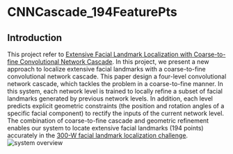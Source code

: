 # CNNCascade_194FeaturePts
## Introduction
This project refer to [Extensive Facial Landmark Localization with Coarse-to-fine Convolutional Network Cascade](http://www.faceplusplus.com/wp-content/uploads/FacialLandmarkpaper.pdf). In this project, we present a new approach to localize extensive facial landmarks with a coarse-to-fine convolutional network cascade. This paper design a four-level convolutional network cascade, which tackles the problem in a coarse-to-fine manner. In this system, each network level is trained to locally refine a subset of facial landmarks generated by previous network levels. In addition, each level predicts explicit geometric constraints (the position and rotation angles of a specific facial component) to rectify the inputs of the current network level. The combination of coarse-to-fine cascade and geometric refinement enables our system to locate extensive facial landmarks (194 points) accurately in the [300-W facial landmark localization challenge](http://ibug.doc.ic.ac.uk/resources/300-W/).
 ![system overview]()
